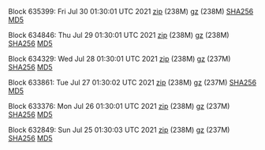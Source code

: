Block 635399: Fri Jul 30 01:30:01 UTC 2021 [zip](https://files.01coin.io/mainnet/2021-07-30/bootstrap.dat.zip) (238M) [gz](https://files.01coin.io/mainnet/2021-07-30/bootstrap.dat.tar.gz) (238M) [SHA256](https://files.01coin.io/mainnet/2021-07-30/sha256.txt) [MD5](https://files.01coin.io/mainnet/2021-07-30/md5.txt)

Block 634846: Thu Jul 29 01:30:01 UTC 2021 [zip](https://files.01coin.io/mainnet/2021-07-29/bootstrap.dat.zip) (238M) [gz](https://files.01coin.io/mainnet/2021-07-29/bootstrap.dat.tar.gz) (238M) [SHA256](https://files.01coin.io/mainnet/2021-07-29/sha256.txt) [MD5](https://files.01coin.io/mainnet/2021-07-29/md5.txt)

Block 634329: Wed Jul 28 01:30:01 UTC 2021 [zip](https://files.01coin.io/mainnet/2021-07-28/bootstrap.dat.zip) (238M) [gz](https://files.01coin.io/mainnet/2021-07-28/bootstrap.dat.tar.gz) (237M) [SHA256](https://files.01coin.io/mainnet/2021-07-28/sha256.txt) [MD5](https://files.01coin.io/mainnet/2021-07-28/md5.txt)

Block 633861: Tue Jul 27 01:30:02 UTC 2021 [zip](https://files.01coin.io/mainnet/2021-07-27/bootstrap.dat.zip) (238M) [gz](https://files.01coin.io/mainnet/2021-07-27/bootstrap.dat.tar.gz) (237M) [SHA256](https://files.01coin.io/mainnet/2021-07-27/sha256.txt) [MD5](https://files.01coin.io/mainnet/2021-07-27/md5.txt)

Block 633376: Mon Jul 26 01:30:01 UTC 2021 [zip](https://files.01coin.io/mainnet/2021-07-26/bootstrap.dat.zip) (238M) [gz](https://files.01coin.io/mainnet/2021-07-26/bootstrap.dat.tar.gz) (237M) [SHA256](https://files.01coin.io/mainnet/2021-07-26/sha256.txt) [MD5](https://files.01coin.io/mainnet/2021-07-26/md5.txt)

Block 632849: Sun Jul 25 01:30:03 UTC 2021 [zip](https://files.01coin.io/mainnet/2021-07-25/bootstrap.dat.zip) (238M) [gz](https://files.01coin.io/mainnet/2021-07-25/bootstrap.dat.tar.gz) (237M) [SHA256](https://files.01coin.io/mainnet/2021-07-25/sha256.txt) [MD5](https://files.01coin.io/mainnet/2021-07-25/md5.txt)
